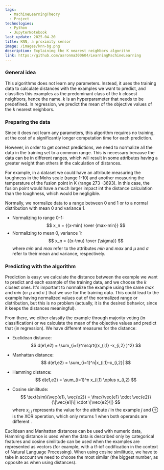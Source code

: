 ```yaml
---
tags:
  - MachineLearningTheory
  - Project
technologies:
  - Python
  - JupyterNotebook
last_update: 2025-04-20
title: KNN, a proximity sensor
image: /images/knn-bg.png
description: Explaining the K nearest neighbors algorithm
link: https://github.com/aaronma300604/LearningMachineLearning
---
```


### General idea

This algorithms does not learn any parameters. Instead, it uses the training data to calculate distances with the examples we want to predict, and classifies this examples as the predominant class of the $k$ closest neighbors, hence the name. $k$ is an hyperparameter that needs to be predefined. In regression, we predict the mean of the objective values of the $k$ nearest neighbors.

### Preparing the data

Since it does not learn any parameters, this algorithm requires no training, at the cost of a significantly longer computation time for each prediction.

However, in order to get correct predictions, we need to normalize all the data in the training set to a common range. This is necessary because the data can be in different ranges, which will result in some attributes having a greater weight than others in the calculation of distances. 

For example, in a dataset we could have an attribute measuring the toughness in the Mohs scale (range 1-10) and another measuring the temperature of the fusion point in K (range 273 -3693). In this case, the fusion point would have a much larger impact int the distance calculation than the toughness, which would be negligible.

Normally, we normalize data to a range between 0 and 1 or to a normal distribution with mean 0 and variance 1. 

- Normalizing to range 0-1:
$$
x_n = {{x-min} \over {max-min}}
$$
- Normalizing to mean 0, variance 1:
$$
x_n = {{x-\mu} \over {\sigma}}
$$
where $min$ and $max$ refer to the attributes $min$ and $max$ and $\mu$ and $\sigma$ refer to their mean and variance, respectively.

### Predicting with the algorithm

Prediction is easy: we calculate the distance between the example we want to predict and each example of the training data, and we choose the $k$ closest ones. It's important to normalize the example using the same $max$ and $min$ (or $\mu$ and $\sigma$ ) that we use for the training data. This could lead to the example having normalized values out of the normalized range or distribution, but this is no problem (actually, it is the desired behavior, since it keeps the distances meaningful).

From there, we either classify the example through majority voting (in classification) or we calculate the mean of the objective values and predict that (in regression). We have different measures for the distance:

- Euclidean distance:
$$
d(e1,e2) = \sum_{i=1}^n\sqrt{(x_{i,1} -x_{i,2} )^2}
$$

- Manhattan distance:
$$
d(e1,e2) = \sum_{i=1}^n|x_{i,1}-x_{i,2}|
$$
- Hamming distance:
$$
d(e1,e2) = \sum_{i=1}^n x_{i,1} \oplus x_{i,2}
$$
- Cosine similitude:
$$
\text{sim}(\vec{e1}, \vec{e2}) = \frac{\vec{e1} \cdot \vec{e2}}{\|\vec{e1}\| \cdot \|\vec{e2}\|}
$$
where $x_{i,j}$ represents the value for the attribute $i$ in the example $j$ and $\oplus$ is the XOR operation, which only returns $1$ when both operands are different .

Euclidean and Manhattan distances can be used with numeric data, Hamming distance is used when the data is described only by categorical features and cosine similitude can be used when the examples are represented as vectors (for example, with a tf-idf codification in the context of Natural Language Processing). When using cosine similitude, we have to take in account we need to choose the most similar (the biggest number, as opposite as when using distances).